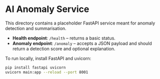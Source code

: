 # AI Anomaly Service

This directory contains a placeholder FastAPI service meant for anomaly detection and summarisation.

- **Health endpoint**: `/health` – returns a basic status.
- **Anomaly endpoint**: `/anomaly` – accepts a JSON payload and should return a detection score and optional explanation.

To run locally, install FastAPI and uvicorn:

```bash
pip install fastapi uvicorn
uvicorn main:app --reload --port 8001
```
